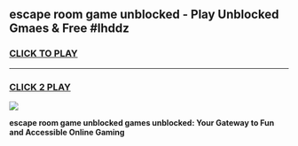 
## escape room game unblocked - Play Unblocked Gmaes & Free #lhddz
<h3>
<a href="https://news.freeplayer.one?title=escape_room_game_unblocked&ref=03M">CLICK TO PLAY</a></h3>
<hr>

<h3>
<a href="https://news.freeplayer.one?title=escape_room_game_unblocked&ref=03M">CLICK 2 PLAY</a>
  
</h3>

<a href="https://news.freeplayer.one?title=escape_room_game_unblocked&ref=03M"><img src="https://clearcache.store/games.png"></a>


**escape room game unblocked games unblocked: Your Gateway to Fun and Accessible Online Gaming**
